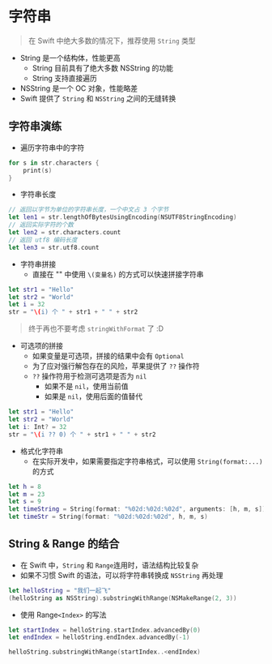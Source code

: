 # 字符串

> 在 Swift 中绝大多数的情况下，推荐使用 `String` 类型

* String 是一个结构体，性能更高
  * String 目前具有了绝大多数 NSString 的功能
  * String 支持直接遍历
* NSString 是一个 OC 对象，性能略差
* Swift 提供了 `String` 和 `NSString` 之间的无缝转换

## 字符串演练

* 遍历字符串中的字符

```swift
for s in str.characters {
    print(s)
}
```

* 字符串长度

```swift
// 返回以字节为单位的字符串长度，一个中文占 3 个字节
let len1 = str.lengthOfBytesUsingEncoding(NSUTF8StringEncoding)
// 返回实际字符的个数
let len2 = str.characters.count
// 返回 utf8 编码长度
let len3 = str.utf8.count
```

* 字符串拼接
  * 直接在 "" 中使用 `\(变量名)` 的方式可以快速拼接字符串

```swift
let str1 = "Hello"
let str2 = "World"
let i = 32
str = "\(i) 个 " + str1 + " " + str2
```

> 终于再也不要考虑 `stringWithFormat` 了 :D

* 可选项的拼接
  * 如果变量是可选项，拼接的结果中会有 `Optional`
  * 为了应对强行解包存在的风险，苹果提供了 `??` 操作符
  * `??` 操作符用于检测可选项是否为 `nil`
    * 如果不是 `nil`，使用当前值
    * 如果是 `nil`，使用后面的值替代

```swift
let str1 = "Hello"
let str2 = "World"
let i: Int? = 32
str = "\(i ?? 0) 个 " + str1 + " " + str2
```

* 格式化字符串
  * 在实际开发中，如果需要指定字符串格式，可以使用 `String(format:...)` 的方式

```swift
let h = 8
let m = 23
let s = 9
let timeString = String(format: "%02d:%02d:%02d", arguments: [h, m, s])
let timeStr = String(format: "%02d:%02d:%02d", h, m, s)
```

## String & Range 的结合

* 在 Swift 中，`String` 和 `Range`连用时，语法结构比较复杂
* 如果不习惯 Swift 的语法，可以将字符串转换成 `NSString` 再处理

```swift
let helloString = "我们一起飞"
(helloString as NSString).substringWithRange(NSMakeRange(2, 3))
```

* 使用 Range`<Index>` 的写法

```swift
let startIndex = helloString.startIndex.advancedBy(0)
let endIndex = helloString.endIndex.advancedBy(-1)

helloString.substringWithRange(startIndex..<endIndex)
```



